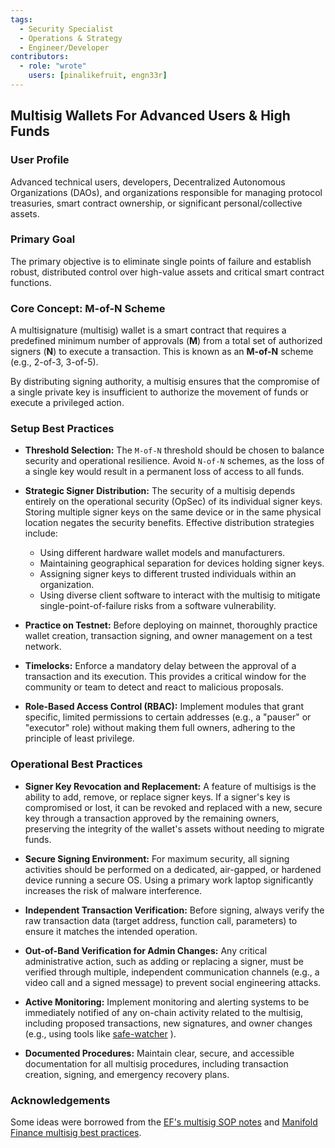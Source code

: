 ```yaml
---
tags:
  - Security Specialist
  - Operations & Strategy
  - Engineer/Developer
contributors:
  - role: "wrote"
    users: [pinalikefruit, engn33r] 
---
```


## Multisig Wallets For Advanced Users & High Funds

### User Profile

Advanced technical users, developers, Decentralized Autonomous Organizations (DAOs), and organizations responsible for managing protocol treasuries, smart contract ownership, or significant personal/collective assets.

### Primary Goal

The primary objective is to eliminate single points of failure and establish robust, distributed control over high-value assets and critical smart contract functions.

### Core Concept: M-of-N Scheme

A multisignature (multisig) wallet is a smart contract that requires a predefined minimum number of approvals (**M**) from a total set of authorized signers (**N**) to execute a transaction. This is known as an **M-of-N** scheme (e.g., 2-of-3, 3-of-5).

By distributing signing authority, a multisig ensures that the compromise of a single private key is insufficient to authorize the movement of funds or execute a privileged action. 

### Setup Best Practices

*   **Threshold Selection:** The `M-of-N` threshold should be chosen to balance security and operational resilience. Avoid `N-of-N` schemes, as the loss of a single key would result in a permanent loss of access to all funds. 

*   **Strategic Signer Distribution:** The security of a multisig depends entirely on the operational security (OpSec) of its individual signer keys. Storing multiple signer keys on the same device or in the same physical location negates the security benefits. Effective distribution strategies include:
    *   Using different hardware wallet models and manufacturers.
    *   Maintaining geographical separation for devices holding signer keys.
    *   Assigning signer keys to different trusted individuals within an organization.
    *   Using diverse client software to interact with the multisig to mitigate single-point-of-failure risks from a software vulnerability.

*   **Practice on Testnet:** Before deploying on mainnet, thoroughly practice wallet creation, transaction signing, and owner management on a test network.

*   **Timelocks:** Enforce a mandatory delay between the approval of a transaction and its execution. This provides a critical window for the community or team to detect and react to malicious proposals.

*   **Role-Based Access Control (RBAC):** Implement modules that grant specific, limited permissions to certain addresses (e.g., a "pauser" or "executor" role) without making them full owners, adhering to the principle of least privilege.

### Operational Best Practices


*   **Signer Key Revocation and Replacement:** A  feature of multisigs is the ability to add, remove, or replace signer keys. If a signer's key is compromised or lost, it can be revoked and replaced with a new, secure key through a transaction approved by the remaining owners, preserving the integrity of the wallet's assets without needing to migrate funds.

*   **Secure Signing Environment:** For maximum security, all signing activities should be performed on a dedicated, air-gapped, or hardened device running a secure OS. Using a primary work laptop significantly increases the risk of malware interference.

*   **Independent Transaction Verification:**  Before signing, always verify the raw transaction data (target address, function call, parameters) to ensure it matches the intended operation.

*   **Out-of-Band Verification for Admin Changes:** Any critical administrative action, such as adding or replacing a signer, must be verified through multiple, independent communication channels (e.g., a video call and a signed message) to prevent social engineering attacks.

*   **Active Monitoring:** Implement monitoring and alerting systems to be immediately notified of any on-chain activity related to the multisig, including proposed transactions, new signatures, and owner changes (e.g., using tools like  [safe-watcher](https://github.com/Gearbox-protocol/safe-watcher) ).

*   **Documented Procedures:** Maintain clear, secure, and accessible documentation for all multisig procedures, including transaction creation, signing, and emergency recovery plans.



### Acknowledgements

Some ideas were borrowed from the [EF's multisig SOP notes](https://notes.ethereum.org/@fredrik/multisig-sop) and [Manifold Finance multisig best practices](https://hackmd.io/@manifoldx/multisig-best-practices).